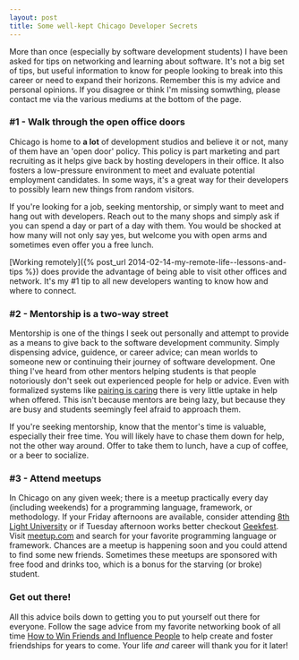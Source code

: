 ```yaml
---
layout: post
title: Some well-kept Chicago Developer Secrets
---
```


More than once (especially by software development students) I have been asked for tips on networking and learning about software. It's not a big set of tips, but useful information to know for people looking to break into this career or need to expand their horizons. Remember this is my advice and personal opinions. If you disagree or think I'm missing somwthing, please contact me via the various mediums at the bottom of the page.

### #1 - Walk through the open office doors

Chicago is home to __a lot__ of development studios and believe it or not, many of them have an 'open door' policy. This policy is part marketing and part recruiting as it helps give back by hosting developers in their office. It also fosters a low-pressure environment to meet and evaluate potential employment candidates. In some ways, it's a great way for their developers to possibly learn new things from random visitors.

If you're looking for a job, seeking mentorship, or simply want to meet and hang out with developers. Reach out to the many shops and simply ask if you can spend a day or part of a day with them. You would be shocked at how many will not only say yes, but welcome you with open arms and sometimes even offer you a free lunch.

[Working remotely]({% post_url 2014-02-14-my-remote-life--lessons-and-tips %}) does provide the advantage of being able to visit other offices and network. It's my #1 tip to all new developers wanting to know how and where to connect.

### #2 - Mentorship is a two-way street

Mentorship is one of the things I seek out personally and attempt to provide as a means to give back to the software development community. Simply dispensing advice, guidence, or career advice; can mean worlds to someone new or continuing their journey of software development. One thing I've heard from other mentors helping students is that people notoriously don't seek out experienced people for help or advice. Even with formalized systems like [pairing is caring](http://mentoring.devbootcamp.com) there is very little uptake in help when offered. This isn't because mentors are being lazy, but because they are busy and students seemingly feel afraid to approach them.

If you're seeking mentorship, know that the mentor's time is valuable, especially their free time. You will likely have to chase them down for help, not the other way around. Offer to take them to lunch, have a cup of coffee, or a beer to socialize.

### #3 - Attend meetups

In Chicago on any given week; there is a meetup practically every day (including weekends) for a programming language, framework, or methodology. If your Friday afternoons are available, consider attending [8th Light University](http://university.8thlight.com/) or if Tuesday afternoon works better checkout [Geekfest](http://www.meetup.com/Geekfest/). Visit [meetup.com](http://www.meetup.com/find/) and search for your favorite programming language or framework. Chances are a meetup is happening soon and you could attend to find some new friends. Sometimes these meetups are sponsored with free food and drinks too, which is a bonus for the starving (or broke) student.


### Get out there!

All this advice boils down to getting you to put yourself out there for everyone. Follow the sage advice from my favorite networking book of all time [How to Win Friends and Influence People](http://en.wikipedia.org/wiki/How_to_Win_Friends_and_Influence_People) to help create and foster friendships for years to come. Your life *and* career will thank you for it later!

